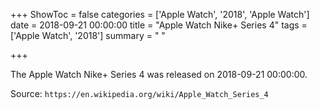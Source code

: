 +++
ShowToc = false
categories = ['Apple Watch', '2018', 'Apple Watch']
date = 2018-09-21 00:00:00
title = "Apple Watch Nike+ Series 4"
tags = ['Apple Watch', '2018']
summary = " "

+++

The Apple Watch Nike+ Series 4 was released on 2018-09-21 00:00:00.

Source: `https://en.wikipedia.org/wiki/Apple_Watch_Series_4`
